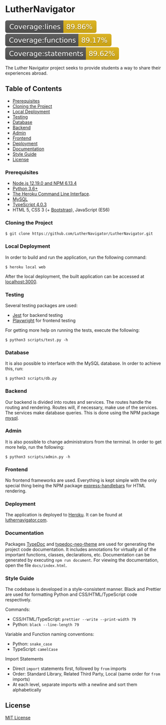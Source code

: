 # LutherNavigator

![Coverage lines](./coverage/badge-lines.svg)
![Coverage functions](./coverage/badge-functions.svg)
![Coverage statements](./coverage/badge-statements.svg)

The Luther Navigator project seeks to provide students a way to share their
experiences abroad.

## Table of Contents

- [Prerequisites](#prerequisites)
- [Cloning the Project](#cloning-the-project)
- [Local Deployment](#running-the-project)
- [Testing](#testing)
- [Database](#database)
- [Backend](#backend)
- [Admin](#admin)
- [Frontend](#frontend)
- [Deployment](#deployment)
- [Documentation](#documentation)
- [Style Guide](#style-guide)
- [License](#license)

### Prerequisites

- [Node.js 12.19.0 and NPM 6.13.4](https://nodejs.org/en/)
- [Python 3.6+](https://www.python.org/)
- [The Heroku Command Line Interface](https://devcenter.heroku.com/articles/heroku-cli).
- [MySQL](https://www.mysql.com/)
- [TypeScript 4.0.3](https://www.typescriptlang.org/)
- HTML 5, CSS 3 (+ [Bootstrap](https://getbootstrap.com/)), JavaScript (ES6)

### Cloning the Project

```console
$ git clone https://github.com/LutherNavigator/LutherNavigator.git
```

### Local Deployment

In order to build and run the application, run the following command:

```console
$ heroku local web
```

After the local deployment, the built application can be accessed at
[localhost:3000](http://localhost:3000/).

### Testing

Several testing packages are used:

- [Jest](https://www.npmjs.com/package/jest) for backend testing
- [Playwright](https://playwright.dev/) for frontend testing

For getting more help on running the tests, execute the following:

```console
$ python3 scripts/test.py -h
```

### Database

It is also possible to interface with the MySQL database. In order to achieve
this, run:

```console
$ python3 scripts/db.py
```

### Backend

Our backend is divided into routes and services. The routes handle the routing
and rendering. Routes will, if necessary, make use of the services. The
services make database queries. This is done using the NPM package
[mysql](https://www.npmjs.com/package/mysql).

### Admin

It is also possible to change administrators from the terminal. In order to
get more help, run the following:

```console
$ python3 scripts/admin.py -h
```

### Frontend

No frontend frameworks are used. Everything is kept simple with the only
special thing being the NPM package
[express-handlebars](https://www.npmjs.com/package/express-handlebars) for HTML
rendering.

### Deployment

The application is deployed to [Heroku](https://heroku.com/). It can be found
at [luthernavigator.com](https://www.luthernavigator.com/).

### Documentation

Packages [TypeDoc](https://typedoc.org/) and
[typedoc-neo-theme](https://www.npmjs.com/package/typedoc-neo-theme) are used
for generating the project code documentation. It includes annotations for
virtually all of the important functions, classes, declarations, etc.
Documentation can be generated by executing `npm run document`. For viewing the
documentation, open the file `docs/index.html`.

### Style Guide

The codebase is developed in a style-consistent manner. Black and Prettier are
used for formatting Python and CSS/HTML/TypeScript code respectively.

Commands:

- CSS/HTML/TypeScript: `prettier --write --print-width 79`
- Python: `black --line-length 79`

Variable and Function naming conventions:

- Python: `snake_case`
- TypeScript: `camelCase`

Import Statements

- Direct `import` statements first, followed by `from` imports
- Order: Standard Library, Related Third Party, Local (same order for `from`
  imports)
- At each level, separate imports with a newline and sort them alphabetically

## License

[MIT License](LICENSE)
